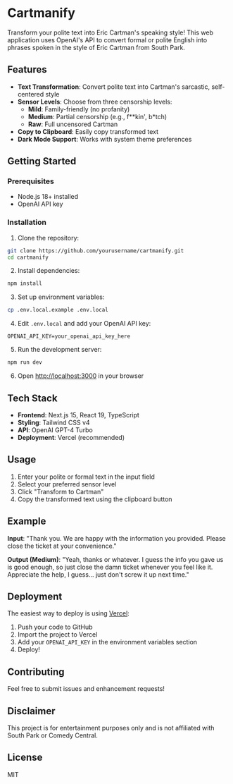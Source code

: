 # Cartmanify

Transform your polite text into Eric Cartman's speaking style! This web application uses OpenAI's API to convert formal or polite English into phrases spoken in the style of Eric Cartman from South Park.

## Features

- **Text Transformation**: Convert polite text into Cartman's sarcastic, self-centered style
- **Sensor Levels**: Choose from three censorship levels:
  - **Mild**: Family-friendly (no profanity)
  - **Medium**: Partial censorship (e.g., f**kin', b*tch)
  - **Raw**: Full uncensored Cartman
- **Copy to Clipboard**: Easily copy transformed text
- **Dark Mode Support**: Works with system theme preferences

## Getting Started

### Prerequisites

- Node.js 18+ installed
- OpenAI API key

### Installation

1. Clone the repository:
```bash
git clone https://github.com/yourusername/cartmanify.git
cd cartmanify
```

2. Install dependencies:
```bash
npm install
```

3. Set up environment variables:
```bash
cp .env.local.example .env.local
```

4. Edit `.env.local` and add your OpenAI API key:
```
OPENAI_API_KEY=your_openai_api_key_here
```

5. Run the development server:
```bash
npm run dev
```

6. Open [http://localhost:3000](http://localhost:3000) in your browser

## Tech Stack

- **Frontend**: Next.js 15, React 19, TypeScript
- **Styling**: Tailwind CSS v4
- **API**: OpenAI GPT-4 Turbo
- **Deployment**: Vercel (recommended)

## Usage

1. Enter your polite or formal text in the input field
2. Select your preferred sensor level
3. Click "Transform to Cartman"
4. Copy the transformed text using the clipboard button

## Example

**Input**: "Thank you. We are happy with the information you provided. Please close the ticket at your convenience."

**Output (Medium)**: "Yeah, thanks or whatever. I guess the info you gave us is good enough, so just close the damn ticket whenever you feel like it. Appreciate the help, I guess... just don't screw it up next time."

## Deployment

The easiest way to deploy is using [Vercel](https://vercel.com):

1. Push your code to GitHub
2. Import the project to Vercel
3. Add your `OPENAI_API_KEY` in the environment variables section
4. Deploy!

## Contributing

Feel free to submit issues and enhancement requests!

## Disclaimer

This project is for entertainment purposes only and is not affiliated with South Park or Comedy Central.

## License

MIT